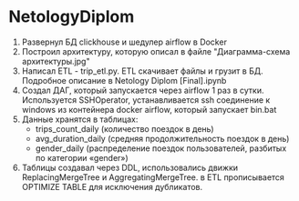 # NetologyDiplom
 
1. Развернул БД clickhouse и шедулер airflow в Docker
2. Построил архитектуру, которую описал в файле "Диаграмма-схема архитектуры.jpg"
3. Написал ETL - trip_etl.py. ETL скачивает файлы и грузит в БД. Подробное описание в Netology Diplom [Final].ipynb
4. Создал ДАГ, который запускается через airflow 1 раз в сутки. Используется SSHOperator, устанавливается ssh соединение к windows из контейнера docker airflow, который запускает bin.bat 
5. Данные хранятся в таблицах:
	- trips_count_daily (количество поездок в день)
	- avg_duration_daily (средняя продолжительность поездок в день)
	- gender_daily (распределение поездок пользователей, разбитых по категории «gender»)
6. Таблицы создавал через DDL, использовались движки ReplacingMergeTree и AggregatingMergeTree. в ETL прописывается OPTIMIZE TABLE для исключения дубликатов.
